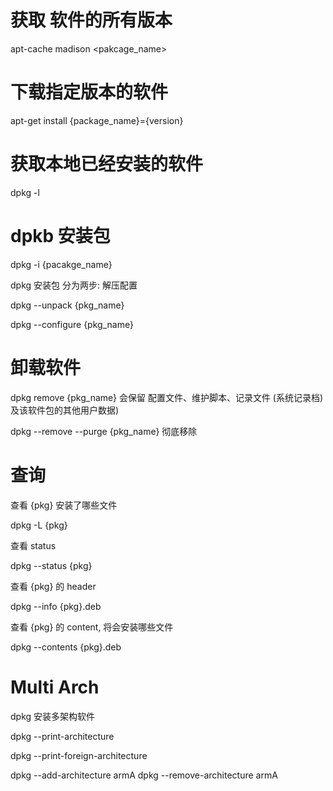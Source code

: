 # 获取 软件的所有版本
apt-cache madison \<pakcage_name\>

# 下载指定版本的软件
apt-get install {package_name}={version}


# 获取本地已经安装的软件
dpkg -l

# dpkb 安装包
dpkg -i {pacakge_name}

dpkg 安装包 分为两步: 解压配置

dpkg --unpack {pkg_name}

dpkg --configure {pkg_name}

# 卸载软件

dpkg remove {pkg_name} 会保留 配置文件、维护脚本、记录文件 (系统记录档) 及该软件包的其他用户数据)

dpkg --remove --purge {pkg_name}  彻底移除

# 查询

查看 {pkg} 安装了哪些文件

dpkg -L {pkg}

查看 status

dpkg --status {pkg}

查看 {pkg} 的 header

dpkg --info {pkg}.deb

查看 {pkg} 的 content, 将会安装哪些文件

dpkg --contents {pkg}.deb

# Multi Arch

dpkg 安装多架构软件

dpkg --print-architecture

dpkg --print-foreign-architecture

dpkg --add-architecture armA
dpkg --remove-architecture armA




